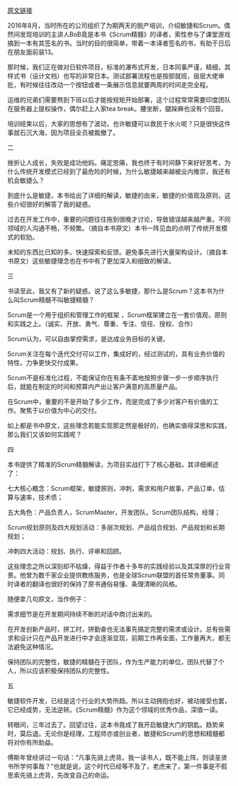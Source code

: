 [原文链接](https://mp.weixin.qq.com/s/Dm1NmIARiD0CpViFGFUT-w)

2016年8月，当时所在的公司组织了为期两天的脱产培训，介绍敏捷和Scrum。偶然间发现培训的主讲人BoB竟是本书《Scrum精髓》的译者，索性参与了课堂游戏搞到一本有其签名的书。当时的目的很简单，带着一本译者签名的书，有助于日后在朋友面前装13。



那时候，我们正在做对日软件项目，标准的瀑布式开发，日本同事严谨，精细，其样式书（设计文档）也写的非常日本。测试部署流程也是按部就班，层层大佬审批，有时候往往改动一个按钮或者一条展示信息就要两周的时间走完全程。



运维的兄弟们需要熬到下班以后才能按规矩开始部署，这个过程常常需要印度团队在服务器上提权操作，偶尔赶上人家tea break。腰坐断，腿跺麻也没有个回音。



培训结束以后，大家的思想有了波动，也许敏捷可以救民于水火呢？只是很快这件事就石沉大海，因为项目全员被裁撤了。



二



挫折让人成长，失败是成功他妈。痛定思痛，我也终于有时间静下来好好思考，为什么传统开发模式已经到了最危险的时候，为什么敏捷越来越被业内推崇，我还有机会敏捷么？



到底什么是敏捷，本书给出了详细的解读，敏捷的由来，敏捷的价值观及原则，这些介绍很好的解答了我的疑惑。



过去在开发工作中，重要的问题往往拖到很晚才讨论，导致错误越来越严重。不同领域的人沟通不畅，不频繁。（摘自本书原文）本书一阵见血的点明了传统开发模式的软肋。



未知的东西比已知的多。快速探索和反馈。避免事先进行大量架构设计。（摘自本书原文）这些敏捷理念也在书中有了更加深入和细致的解读。



三



书读至此，我又有了新的疑惑。说了这么多敏捷，那什么是Scrum？这本书为什么叫Scrum精髓不叫敏捷精髓？



Scrum是一个用于组织和管理工作的框架 ，Scrum框架建立在一套价值观，原则和实践之上。（诚实、开放、勇气、尊重、专注、信任、授权、合作）



Scrum认为，可以自由掌控需求，是达成业务目标的关键。



Scrum关注在每个迭代交付可以工作，集成好的，经过测试的，具有业务价值的特性，力争更快交付成果。



Scrum不是标准化过程，不能保证你在有条不紊地按照步骤一步一步顺序执行后，就能在制定的时间和预算内产出让客户满意的高质量产品。


在Scrum中，重要的不是开始了多少工作，而是完成了多少对客户有价值的工作。聚焦于以价值为中心的交付。



如上都是书中原文，这些理念若能实现那定然是极好的，也确实值得深思和实践，那么我们又该如何实践呢？



四



本书提供了精准的Scrum精髓解读，为项目实战打下了核心基础，其详细阐述了：



七大核心概念：Scrum框架，敏捷原则，冲刺，需求和用户故事，产品订单，估算与速率，技术债；



五大角色：产品负责人，ScrumMaster，开发团队，Scrum团队结构，经理；



Scrum规划原则及四大规划活动：多层次规划、产品组合规划、产品规划和长期规划；



冲刺四大活动：规划、执行、评审和回顾。



这些理念之所以深刻却不枯燥，得益于作者十多年的实践经验以及其深厚的行业背景。他曾为数千家企业提供教练服务，也是全球Scrum联盟的首任常务董事。同时译者的翻译也很好的保持了原书通俗易懂、条理清晰的风格。



随便拿几句原文，当作例子：



需求细节是在开发期间持续不断的对话中商讨出来的。



在开发创新产品时，拼工时，拼勤奋也无法事先搞定完整的需求或设计。总有些需求和设计只在产品开发进行中才会逐渐显现，前期工作再全面，工作量再大，都无法避免这种情况。



保持团队的完整性，敏捷的精髓在于团队，作为生产能力的单位，团队代替了个人，所以应该积极保持团队的完整性。



五



敏捷软件开发，已经是这个行业的大势所趋。所以主动拥抱也好，被动接受也罢，它已经成势，无法逆转。《Scrum精髓》作为这个领域的优秀作品，深值一读。



转眼间，三年过去了。回望过往，这本书竟成了我开启敏捷大门的钥匙。趋势来时，莫后退。无论你是经理，工程师亦或创业者，敏捷和Scrum的思想和精髓都将对你有所助益。



傅斯年曾经讲过一句话：“凡事先骑上虎背。我一读书人，既不能上阵，则读圣贤书所学何事哉？”也就是说，这个时代已经等不及了，老虎来了，第一件事是不假思索先骑上虎背，先改变自己的命运。
